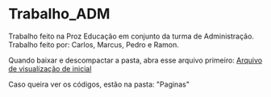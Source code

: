 # Trabalho_ADM
Trabalho feito na Proz Educação em conjunto da turma de Administração.
Trabalho feito por: Carlos, Marcus, Pedro e Ramon.

Quando baixar e descompactar a pasta, abra esse arquivo primeiro:
<a href="Inicio-Menu/index.html">Arquivo de visualização de inicial</a>

Caso queira ver os códigos, estão na pasta: "Paginas"
